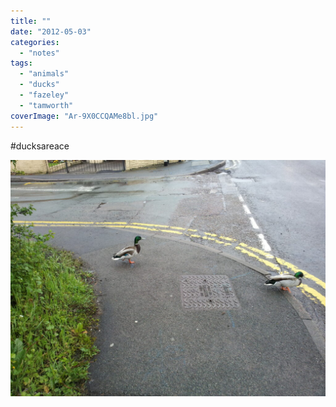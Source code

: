 ```yaml
---
title: ""
date: "2012-05-03"
categories: 
  - "notes"
tags: 
  - "animals"
  - "ducks"
  - "fazeley"
  - "tamworth"
coverImage: "Ar-9X0CCQAMe8bl.jpg"
---
```


#ducksareace

[![](images/Ar-9X0CCQAMe8bl-1024x768.jpg)](https://davidpeach.co.uk/wp-content/uploads/2023/04/Ar-9X0CCQAMe8bl.jpg)
